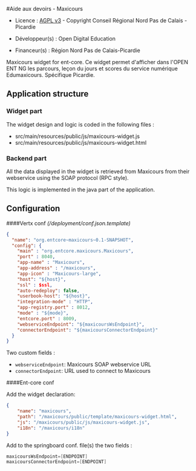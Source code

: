 #Aide aux devoirs - Maxicours

* Licence : [AGPL v3](http://www.gnu.org/licenses/agpl.txt) - Copyright Conseil Régional Nord Pas de Calais - Picardie

* Développeur(s) : Open Digital Education

* Financeur(s) : Région Nord Pas de Calais-Picardie


Maxicours widget for ent-core.
Ce widget permet d'afficher dans l'OPEN ENT NG les parcours, leçon du jours et scores du service numérique Edumaxicours.
Spécifique Picardie.

## Application structure

### Widget part

The widget design and logic is coded in the following files :
- src/main/resources/public/js/maxicours-widget.js
- src/main/resources/public/js/maxicours-widget.html

### Backend part

All the data displayed in the widget is retrieved from Maxicours from their webservice using the SOAP protocol (RPC style).

This logic is implemented in the java part of the application.

## Configuration

####Vertx conf *(/deployment/conf.json.template)*

```json
{
  "name": "org.entcore~maxicours~0.1-SNAPSHOT",
  "config": {
    "main" : "org.entcore.maxicours.Maxicours",
    "port" : 8040,
    "app-name" : "Maxicours",
    "app-address" : "/maxicours",
    "app-icon" : "Maxicours-large",
    "host": "${host}",
    "ssl" : $ssl,
    "auto-redeploy": false,
    "userbook-host": "${host}",
    "integration-mode" : "HTTP",
    "app-registry.port" : 8012,
    "mode" : "${mode}",
    "entcore.port" : 8009,
    "webserviceEndpoint": "${maxicoursWsEndpoint}",
    "connectorEndpoint": "${maxicoursConnectorEndpoint}"
  }
}
```
Two custom fields :
- `webserviceEndpoint`: Maxicours SOAP webservice URL
- `connectorEndpoint`: URL used to connect to Maxicours

####Ent-core conf

Add the widget declaration:

```json
{
    "name": "maxicours",
    "path": "/maxicours/public/template/maxicours-widget.html",
    "js": "/maxicours/public/js/maxicours-widget.js",
    "i18n": "/maxicours/i18n"
}
```

Add to the springboard conf. file(s) the two fields :

```groovy
maxicoursWsEndpoint=[ENDPOINT]
maxicoursConnectorEndpoint=[ENDPOINT]
```
